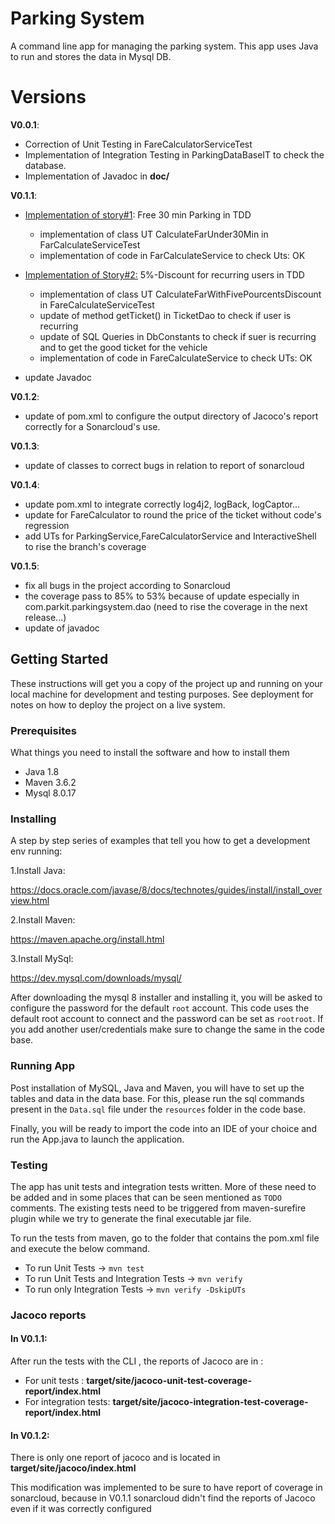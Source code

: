 # Parking System
A command line app for managing the parking system. 
This app uses Java to run and stores the data in Mysql DB.

# Versions
**V0.0.1**:
 
- Correction of Unit Testing in FareCalculatorServiceTest
- Implementation of Integration Testing in ParkingDataBaseIT to check the database.
- Implementation of Javadoc in **doc/**

**V0.1.1**:

* <ins>Implementation of story#1</ins>: Free 30 min Parking in TDD
    * implementation of class UT  CalculateFarUnder30Min in FarCalculateServiceTest
    * implementation of code in FarCalculateService to check Uts: OK
    

* <ins>Implementation of Story#2:</ins> 5%-Discount for recurring users in TDD
    * implementation of class UT CalculateFarWithFivePourcentsDiscount in FareCalculateServiceTest
    * update of method getTicket() in TicketDao to check if user is recurring 
    * update of SQL Queries in DbConstants to check if suer is recurring and to get the good ticket for the vehicle 
    * implementation of code in FareCalculateService to check UTs: OK


* update Javadoc

**V0.1.2**:

* update of pom.xml to configure the output directory of Jacoco's report correctly for a Sonarcloud's use.

**V0.1.3**:

* update of classes to correct bugs in relation to report of sonarcloud

**V0.1.4**:

* update pom.xml to integrate correctly log4j2, logBack, logCaptor...
* update for FareCalculator to round the price of the ticket without code's regression
* add UTs for ParkingService,FareCalculatorService and InteractiveShell to rise the branch's coverage 

**V0.1.5**:

* fix all bugs in the project according to Sonarcloud
* the coverage pass to 85% to 53% because of update especially in com.parkit.parkingsystem.dao  (need to rise the coverage in the next release...)
* update of javadoc
 
## Getting Started

These instructions will get you a copy of the project up and running on your local machine for development and testing purposes. See deployment for notes on how to deploy the project on a live system.

### Prerequisites

What things you need to install the software and how to install them

- Java 1.8
- Maven 3.6.2
- Mysql 8.0.17

### Installing

A step by step series of examples that tell you how to get a development env running:

1.Install Java:

https://docs.oracle.com/javase/8/docs/technotes/guides/install/install_overview.html

2.Install Maven:

https://maven.apache.org/install.html

3.Install MySql:

https://dev.mysql.com/downloads/mysql/

After downloading the mysql 8 installer and installing it, you will be asked to configure the password for the default `root` account.
This code uses the default root account to connect and the password can be set as `rootroot`. If you add another user/credentials make sure to change the same in the code base.

### Running App

Post installation of MySQL, Java and Maven, you will have to set up the tables and data in the data base.
For this, please run the sql commands present in the `Data.sql` file under the `resources` folder in the code base.

Finally, you will be ready to import the code into an IDE of your choice and run the App.java to launch the application.

### Testing

The app has unit tests and integration tests written. More of these need to be added and in some places that can be seen mentioned as `TODO` comments. The existing tests need to be triggered from maven-surefire plugin while we try to generate the final executable jar file.

To run the tests from maven, go to the folder that contains the pom.xml file and execute the below command.


* To run Unit Tests -> `mvn test`
* To run Unit Tests and Integration Tests -> `mvn verify` 	
* To run only Integration Tests -> `mvn verify -DskipUTs`

### Jacoco reports

#### In V0.1.1:
After run the tests with the CLI , the reports of Jacoco are in :

* For unit tests : **target/site/jacoco-unit-test-coverage-report/index.html**
* For integration tests: **target/site/jacoco-integration-test-coverage-report/index.html**

#### In V0.1.2:
There is only one report of jacoco and is located in **target/site/jacoco/index.html**

This modification was implemented to be sure to have report of coverage in sonarcloud, because in V0.1.1 sonarcloud didn't find the reports of Jacoco even if it was correctly configured 

